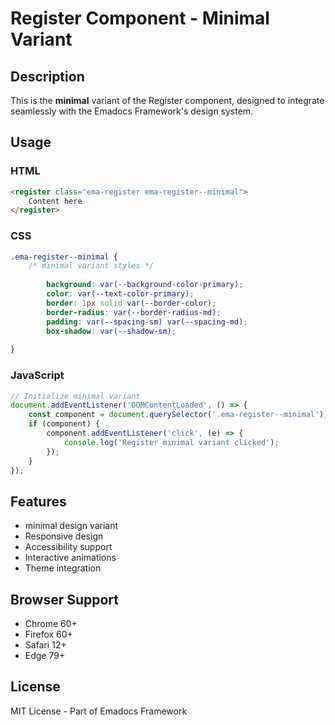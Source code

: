 # Register Component - Minimal Variant

## Description
This is the **minimal** variant of the Register component, designed to integrate seamlessly with the Emadocs Framework's design system.

## Usage

### HTML
```html
<register class="ema-register ema-register--minimal">
    Content here
</register>
```

### CSS
```css
.ema-register--minimal {
    /* minimal variant styles */
    
        background: var(--background-color-primary);
        color: var(--text-color-primary);
        border: 1px solid var(--border-color);
        border-radius: var(--border-radius-md);
        padding: var(--spacing-sm) var(--spacing-md);
        box-shadow: var(--shadow-sm);
    
}
```

### JavaScript
```javascript
// Initialize minimal variant
document.addEventListener('DOMContentLoaded', () => {
    const component = document.querySelector('.ema-register--minimal');
    if (component) {
        component.addEventListener('click', (e) => {
            console.log('Register minimal variant clicked');
        });
    }
});
```

## Features
- minimal design variant
- Responsive design
- Accessibility support
- Interactive animations
- Theme integration

## Browser Support
- Chrome 60+
- Firefox 60+
- Safari 12+
- Edge 79+

## License
MIT License - Part of Emadocs Framework
